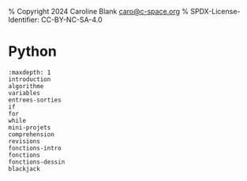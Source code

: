 % Copyright 2024 Caroline Blank <caro@c-space.org>
% SPDX-License-Identifier: CC-BY-NC-SA-4.0

# Python

```{toctree}
:maxdepth: 1
introduction
algorithme
variables
entrees-sorties
if
for
while
mini-projets
comprehension
revisions
fonctions-intro
fonctions
fonctions-dessin
blackjack
```
